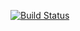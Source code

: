 [![Build Status](https://travis-ci.org/Poovarasi-Jawahar/jasmine-ci.svg?branch=master)](https://travis-ci.org/Poovarasi-Jawahar/jasmine-ci)